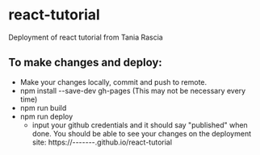 # react-tutorial
Deployment of react tutorial from Tania Rascia

## To make changes and deploy:
- Make your changes locally, commit and push to remote.
- npm install --save-dev gh-pages (This may not be necessary every time)
- npm run build
- npm run deploy
  - input your github credentials and it should say "published" when done. You should be able to see your changes on the deployment site: https://-------.github.io/react-tutorial
